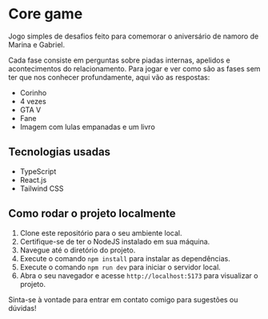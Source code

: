 # Core game

Jogo simples de desafios feito para comemorar o aniversário de namoro de Marina e Gabriel.

Cada fase consiste em perguntas sobre piadas internas, apelidos e acontecimentos do relacionamento. Para jogar e ver como são as fases sem ter que nos conhecer profundamente, aqui vão as respostas:
- Corinho
- 4 vezes
- GTA V
- Fane
- Imagem com lulas empanadas e um livro

## Tecnologias usadas

- TypeScript
- React.js
- Tailwind CSS

## Como rodar o projeto localmente

1. Clone este repositório para o seu ambiente local.
2. Certifique-se de ter o NodeJS instalado em sua máquina.
3. Navegue até o diretório do projeto.
4. Execute o comando `npm install` para instalar as dependências.
5. Execute o comando `npm run dev` para iniciar o servidor local.
6. Abra o seu navegador e acesse `http://localhost:5173` para visualizar o projeto.

Sinta-se à vontade para entrar em contato comigo para sugestões ou dúvidas!

